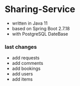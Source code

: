 # Sharing-Service
* written in Java 11
* based on Spring Boot 2.7.18
* with PostgreSQL DateBase

### last changes
* add requests
* add comments
* add bookings 
* add users
* add items
